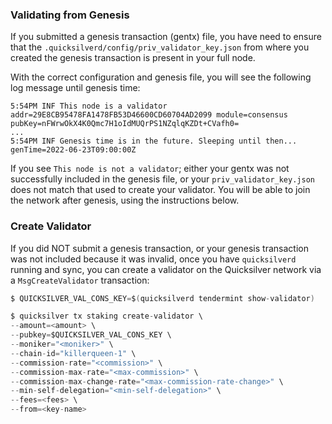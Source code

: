 ### Validating from Genesis

If you submitted a genesis transaction (gentx) file, you have need to ensure that the `.quicksilverd/config/priv_validator_key.json` from where you created the genesis transaction is present in your full node. 

With the correct configuration and genesis file, you will see the following log message until genesis time:
```
5:54PM INF This node is a validator addr=29E8CB95478FA1478FB53D46600CD60704AD2099 module=consensus pubKey=nFWrwOkX4K0Qmc7H1oIdMUQrPS1NZqlqKZDt+CVafh0=
...
5:54PM INF Genesis time is in the future. Sleeping until then... genTime=2022-06-23T09:00:00Z
```

If you see `This node is not a validator`; either your gentx was not successfully included in the genesis file, or your `priv_validator_key.json` does not match that used to create your validator. You will be able to join the network after genesis, using the instructions below.

### Create Validator

If you did NOT submit a genesis transaction, or your genesis transaction was not included because it was invalid, once you have `quicksilverd` running and sync, you can create a validator on the Quicksilver network via a `MsgCreateValidator` transaction:

```go
$ QUICKSILVER_VAL_CONS_KEY=$(quicksilverd tendermint show-validator)

$ quicksilver tx staking create-validator \
--amount=<amount> \
--pubkey=$QUICKSILVER_VAL_CONS_KEY \
--moniker="<moniker>" \
--chain-id="killerqueen-1" \
--commission-rate="<commission>" \
--commission-max-rate="<max-commission>" \
--commission-max-change-rate="<max-commission-rate-change>" \
--min-self-delegation="<min-self-delegation>" \
--fees=<fees> \
--from=<key-name>
```
